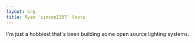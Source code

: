 ```yaml
---
layout: org
title: Ryan 'simcop2387' Voots
---
```

I'm just a hobbiest that's been building some open source lighting systems.
